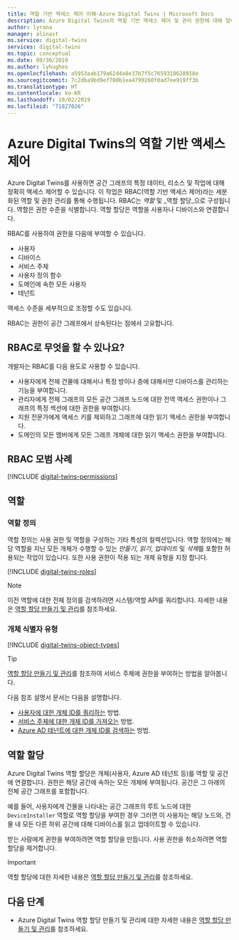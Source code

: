```yaml
---
title: 역할 기반 액세스 제어 이해-Azure Digital Twins | Microsoft Docs
description: Azure Digital Twins의 역할 기반 액세스 제어 및 관리 권한에 대해 알아봅니다.
author: lyrana
manager: alinast
ms.service: digital-twins
services: digital-twins
ms.topic: conceptual
ms.date: 09/30/2019
ms.author: lyhughes
ms.openlocfilehash: a5953aab179a62d4a8e37b7f5c7659318628918e
ms.sourcegitcommit: 7c2dba9bd9ef700b1ea4799260f0ad7ee919ff3b
ms.translationtype: HT
ms.contentlocale: ko-KR
ms.lasthandoff: 10/02/2019
ms.locfileid: "71827026"
---
```

# <a name="role-based-access-control-in-azure-digital-twins"></a>Azure Digital Twins의 역할 기반 액세스 제어

Azure Digital Twins를 사용하면 공간 그래프의 특정 데이터, 리소스 및 작업에 대해 정확히 액세스 제어할 수 있습니다. 이 작업은 RBAC(역할 기반 액세스 제어)라는 세분화된 역할 및 권한 관리를 통해 수행됩니다. RBAC는 _역할_ 및 _역할 할당_으로 구성됩니다. 역할은 권한 수준을 식별합니다. 역할 할당은 역할을 사용자나 디바이스와 연결합니다.

RBAC를 사용하여 권한을 다음에 부여할 수 있습니다.

- 사용자
- 디바이스
- 서비스 주체
- 사용자 정의 함수
- 도메인에 속한 모든 사용자
- 테넌트

액세스 수준을 세부적으로 조정할 수도 있습니다.

RBAC는 권한이 공간 그래프에서 상속된다는 점에서 고유합니다.

## <a name="what-can-i-do-with-rbac"></a>RBAC로 무엇을 할 수 있나요?

개발자는 RBAC를 다음 용도로 사용할 수 있습니다.

- 사용자에게 전체 건물에 대해서나 특정 방이나 층에 대해서만 디바이스를 관리하는 기능을 부여합니다.
- 관리자에게 전체 그래프의 모든 공간 그래프 노드에 대한 전역 액세스 권한이나 그래프의 특정 섹션에 대한 권한을 부여합니다.
- 지원 전문가에게 액세스 키를 제외하고 그래프에 대한 읽기 액세스 권한을 부여합니다.
- 도메인의 모든 멤버에게 모든 그래프 개체에 대한 읽기 액세스 권한을 부여합니다.

## <a name="rbac-best-practices"></a>RBAC 모범 사례

[!INCLUDE [digital-twins-permissions](../../includes/digital-twins-rbac-best-practices.md)]

## <a name="roles"></a>역할

### <a name="role-definitions"></a>역할 정의

역할 정의는 사용 권한 및 역할을 구성하는 기타 특성의 컬렉션입니다. 역할 정의에는 해당 역할을 지닌 모든 개체가 수행할 수 있는 *만들기*, *읽기*, *업데이트* 및 *삭제*를 포함한 허용되는 작업이 있습니다. 또한 사용 권한이 적용 되는 개체 유형을 지정 합니다.

[!INCLUDE [digital-twins-roles](../../includes/digital-twins-roles.md)]

>[!NOTE]
> 이전 역할에 대한 전체 정의를 검색하려면 시스템/역할 API를 쿼리합니다.
> 자세한 내용은 [역할 할당 만들기 및 관리](./security-create-manage-role-assignments.md#retrieve-all-roles)를 참조하세요.

### <a name="object-identifier-types"></a>개체 식별자 유형

[!INCLUDE [digital-twins-object-types](../../includes/digital-twins-object-id-types.md)]

>[!TIP]
> [역할 할당 만들기 및 관리](./security-create-manage-role-assignments.md#grant-permissions-to-your-service-principal)를 참조하여 서비스 주체에 권한을 부여하는 방법을 알아봅니다.

다음 참조 설명서 문서는 다음을 설명합니다.

- [사용자에 대한 개체 ID를 쿼리하는](https://docs.microsoft.com/powershell/module/azuread/get-azureaduser?view=azureadps-2.0) 방법.
- [서비스 주체에 대한 개체 ID를 가져오는](https://docs.microsoft.com/powershell/module/az.resources/get-azadserviceprincipal) 방법.
- [Azure AD 테넌트에 대한 개체 ID를 검색하는](../active-directory/develop/quickstart-create-new-tenant.md) 방법.

## <a name="role-assignments"></a>역할 할당

Azure Digital Twins 역할 할당은 개체(사용자, Azure AD 테넌트 등)를 역할 및 공간에 연결합니다. 권한은 해당 공간에 속하는 모든 개체에 부여됩니다. 공간은 그 아래의 전체 공간 그래프를 포함합니다.

예를 들어, 사용자에게 건물을 나타내는 공간 그래프의 루트 노드에 대한 `DeviceInstaller` 역할로 역할 할당을 부여한 경우 그러면 이 사용자는 해당 노드와, 건물 내 모든 다른 하위 공간에 대해 디바이스를 읽고 업데이트할 수 있습니다.

받는 사람에게 권한을 부여하려면 역할 할당을 만듭니다. 사용 권한을 취소하려면 역할 할당을 제거합니다.

>[!IMPORTANT]
> 역할 할당에 대한 자세한 내용은 [역할 할당 만들기 및 관리](./security-create-manage-role-assignments.md)를 참조하세요.

## <a name="next-steps"></a>다음 단계

- Azure Digital Twins 역할 할당 만들기 및 관리에 대한 자세한 내용은 [역할 할당 만들기 및 관리](./security-create-manage-role-assignments.md)를 참조하세요.